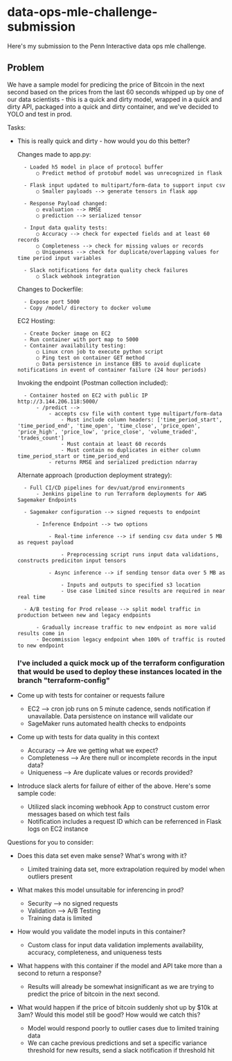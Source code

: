 # data-ops-mle-challenge-submission

Here's my submission to the Penn Interactive data ops mle challenge.

## Problem

We have a sample model for predicing the price of Bitcoin in the next second based on the prices from the last 60 seconds whipped up by one of our data scientists - this is a quick and dirty model, wrapped in a quick and dirty API, packaged into a quick and dirty container, and we've decided to YOLO and test in prod.

Tasks:

* This is really quick and dirty - how would you do this better?

    Changes made to app.py:
    
        - Loaded h5 model in place of protocol buffer
            ○ Predict method of protobuf model was unrecognized in flask

        - Flask input updated to multipart/form-data to support input csv
            ○ Smaller payloads --> generate tensors in flask app
            
        - Response Payload changed:
            ○ evaluation --> RMSE
            ○ prediction --> serialized tensor

        - Input data quality tests:
            ○ Accuracy --> check for expected fields and at least 60 records 
            ○ Completeness --> check for missing values or records
            ○ Uniqueness --> check for duplicate/overlapping values for time period input variables
            
        - Slack notifications for data quality check failures
            ○ Slack webhook integration

    Changes to Dockerfile:
    
    	- Expose port 5000
	    - Copy /model/ directory to docker volume

    EC2 Hosting:
    
        - Create Docker image on EC2
        - Run container with port map to 5000
        - Container availability testing:
            ○ Linux cron job to execute python script
            ○ Ping test on container GET method
            ○ Data persistence in instance EBS to avoid duplicate notifications in event of container failure (24 hour periods)

    Invoking the endpoint (Postman collection included):
    
        - Container hosted on EC2 with public IP http://3.144.206.118:5000/
            - /predict --> 
                - accepts csv file with content type multipart/form-data
                    - Must include column headers: ['time_period_start', 'time_period_end', 'time_open', 'time_close', 'price_open', 'price_high', 'price_low', 'price_close', 'volume_traded', 'trades_count']
                    - Must contain at least 60 records
                    - Must contain no duplicates in either column time_period_start or time_period_end
                - returns RMSE and serialized prediction ndarray

    Alternate approach (production deployment strategy):
    
        - Full CI/CD pipelines for dev/uat/prod environments
            - Jenkins pipeline to run Terraform deployments for AWS Sagemaker Endpoints
            
        - Sagemaker configuration --> signed requests to endpoint
        
            - Inference Endpoint --> two options
            
                - Real-time inference --> if sending csv data under 5 MB as request payload

                    - Preprocessing script runs input data validations, constructs prediciton input tensors

                - Async inference --> if sending tensor data over 5 MB as 

                    - Inputs and outputs to specified s3 location
                    - Use case limited since results are required in near real time

        - A/B testing for Prod release --> split model traffic in production between new and legacy endpoints
        
            - Gradually increase traffic to new endpoint as more valid results come in
            - Decommission legacy endpoint when 100% of traffic is routed to new endpoint

   ### I've included a quick mock up of the terraform configuration that would be used to deploy these instances located in the branch "terraform-config"

* Come up with tests for container or requests failure 
    - EC2 --> cron job runs on 5 minute cadence, sends notification if unavailable. Data persistence on instance will validate our 
    - SageMaker runs automated health checks to endpoints
    
* Come up with tests for data quality in this context 
    - Accuracy --> Are we getting what we expect?
    - Completeness --> Are there null or incomplete records in the input data?
    - Uniqueness --> Are duplicate values or records provided?

* Introduce slack alerts for failure of either of the above. Here's some sample code:
    - Utilized slack incoming webhook App to construct custom error messages based on which test fails
    - Notification includes a request ID which can be referrenced in Flask logs on EC2 instance



Questions for you to consider:

* Does this data set even make sense? What's wrong with it?
    - Limited training data set, more extrapolation required by model when outliers present
* What makes this model unsuitable for inferencing in prod?
    - Security --> no signed requests
    - Validation --> A/B Testing
    - Training data is limited
* How would you validate the model inputs in this container?
    - Custom class for input data validation implements availability, accuracy, completeness, and uniqueness tests
* What happens with this container if the model and API take more than a second to return a response?
    - Results will already be somewhat insignificant as we are trying to predict the price of bitcoin in the next second.

* What would happen if the price of bitcoin suddenly shot up by $10k at 3am? Would this model still be good? How would we catch this?
    - Model would respond poorly to outlier cases due to limited training data
    - We can cache previous predictions and set a specific variance threshold for new results, send a slack notification if threshold hit
